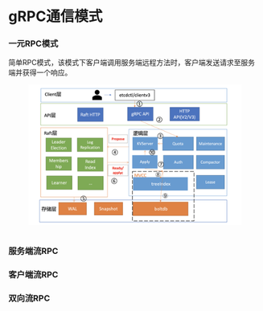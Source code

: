 # gRPC通信模式

### 一元RPC模式



简单RPC模式，该模式下客户端调用服务端远程方法时，客户端发送请求至服务端并获得一个响应。​

<figure><img src="../../.gitbook/assets/image (4).png" alt=""><figcaption></figcaption></figure>

```protobuf
```





### 服务端流RPC



### 客户端流RPC



### 双向流RPC
